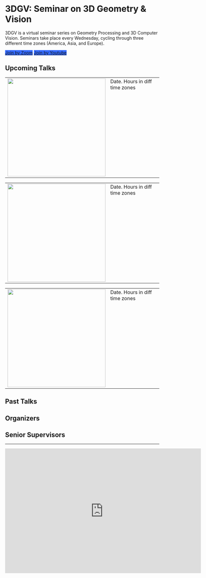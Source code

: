 <br>
<h1>3DGV: Seminar on 3D Geometry & Vision</h1>
3DGV is a virtual seminar series on Geometry Processing and 3D Computer Vision. Seminars take place every Wednesday, cycling through three different time zones (America, Asia, and Europe).

<a href="join_by_zoom.html" class="button2" style="background-color:#3369ff;">Join by Zoom</a>
<a href="join_by_youtube.html" class="button2" style="background-color:#3369ff;">Join by Youtube</a>

<h2>Upcoming Talks</h2>
<table>
  <tbody>
    <tr>
      <td valign="top"><img src="thumbnail.jpg" width="320"/></td>
      <td valign="top">Date. Hours in diff time zones</td>
    </tr>
  </tbody>
</table>

<table>
  <tbody>
    <tr valign="top">
      <td><img src="thumbnail.jpg" width="320"/></td>
      <td>Date. Hours in diff time zones</td>
    </tr>
  </tbody>
</table>

<table>
  <tbody>
    <tr valign="top">
      <td><img src="thumbnail.jpg" width="320"/></td>
      <td>Date. Hours in diff time zones</td>
    </tr>
  </tbody>
</table>

<h2>Past Talks</h2>

<h2>Organizers</h2>


<h2>Senior Supervisors</h2>


<hr>

<iframe src="https://docs.google.com/forms/d/e/1FAIpQLScaSLm3y0prj-PRM5htvsZ3R-6fUuTI3acBwAjSB0VisdzMFQ/viewform?embedded=true" width="640" height="407" frameborder="0" marginheight="0" marginwidth="0">Loading…</iframe>
